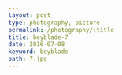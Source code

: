 ```yaml
---
layout: post
type: photography, picture
permalink: /photography/:title
title: beyblade-7
date: 2016-07-08
keyword: beyblade
path: 7.jpg
---
```



